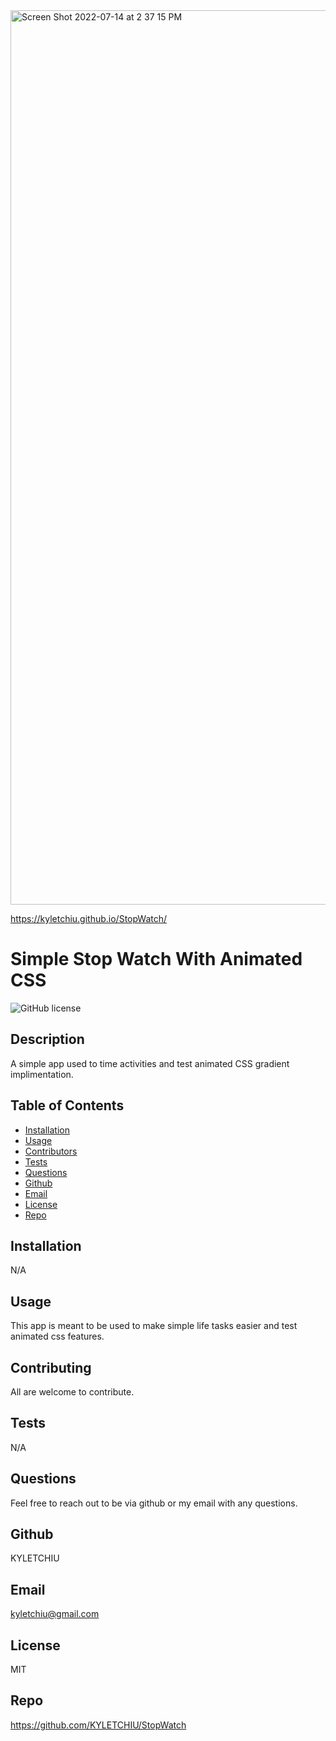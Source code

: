<img width="1431" alt="Screen Shot 2022-07-14 at 2 37 15 PM" src="https://user-images.githubusercontent.com/92279620/179057923-1e6a24cd-be13-4fc4-97de-ae1099d3179a.png">

https://kyletchiu.github.io/StopWatch/

# Simple Stop Watch With Animated CSS
![GitHub license](http://img.shields.io/badge/license-MIT-green)

## Description
A simple app used to time activities and test animated CSS gradient implimentation.

## Table of Contents
* [Installation](#Installation)
* [Usage](#Usage)
* [Contributors](#Contributors)
* [Tests](#Tests)
* [Questions](Questions)
* [Github](#Github)
* [Email](#Email)
* [License](#License)
* [Repo](#Repo)

## Installation
N/A

## Usage
This app is meant to be used to make simple life tasks easier and test animated css features.

## Contributing
All are welcome to contribute.

## Tests
N/A

## Questions
Feel free to reach out to be via github or my email with any questions.

## Github
KYLETCHIU

## Email
 kyletchiu@gmail.com


## License
 MIT 

## Repo
https://github.com/KYLETCHIU/StopWatch
